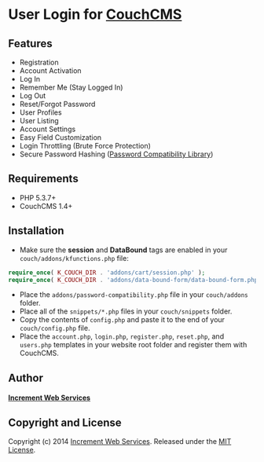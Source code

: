 # User Login for [CouchCMS](http://www.couchcms.com/)


## Features
- Registration
- Account Activation
- Log In
- Remember Me (Stay Logged In)
- Log Out
- Reset/Forgot Password
- User Profiles
- User Listing
- Account Settings
- Easy Field Customization
- Login Throttling (Brute Force Protection)
- Secure Password Hashing ([Password Compatibility Library](https://github.com/ircmaxell/password_compat))


## Requirements
- PHP 5.3.7+
- CouchCMS 1.4+


## Installation
- Make sure the **session** and **DataBound** tags are enabled in your `couch/addons/kfunctions.php` file:

```PHP
require_once( K_COUCH_DIR . 'addons/cart/session.php' );
require_once( K_COUCH_DIR . 'addons/data-bound-form/data-bound-form.php' );
```

- Place the `addons/password-compatibility.php` file in your `couch/addons` folder.
- Place all of the `snippets/*.php` files in your `couch/snippets` folder.
- Copy the contents of `config.php` and paste it to the end of your `couch/config.php` file.
- Place the `account.php`, `login.php`, `register.php`, `reset.php`, and `users.php` templates in your website root folder and register them with CouchCMS.


## Author
#### [Increment Web Services](http://incrementwebservices.com/)


## Copyright and License
Copyright (c) 2014 [Increment Web Services](http://incrementwebservices.com/). Released under the [MIT License](LICENSE).
